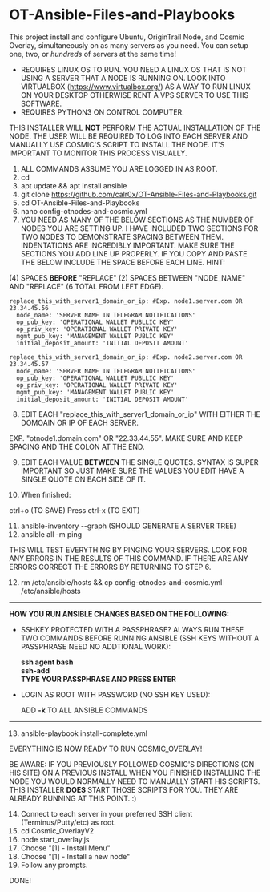 # OT-Ansible-Files-and-Playbooks

This project install and configure Ubuntu, OriginTrail Node, and Cosmic Overlay, simultaneously on as many servers as you need. You can setup one, two, or *hundreds* of servers at the same time!

- REQUIRES LINUX OS TO RUN. YOU NEED A LINUX OS THAT IS NOT USING A SERVER THAT A NODE IS RUNNING ON. LOOK INTO VIRTUALBOX (https://www.virtualbox.org/) AS A WAY TO RUN LINUX ON YOUR DESKTOP OTHERWISE RENT A VPS SERVER TO USE THIS SOFTWARE.  
- REQUIRES PYTHON3 ON CONTROL COMPUTER.

THIS INSTALLER WILL **NOT** PERFORM THE ACTUAL INSTALLATION OF THE NODE. THE USER WILL BE REQUIRED TO LOG INTO EACH SERVER AND MANUALLY USE COSMIC'S SCRIPT TO INSTALL THE NODE. IT'S IMPORTANT TO MONITOR THIS PROCESS VISUALLY.

1. ALL COMMANDS ASSUME YOU ARE LOGGED IN AS ROOT.
2. cd
3. apt update && apt install ansible
4. git clone https://github.com/calr0x/OT-Ansible-Files-and-Playbooks.git
5. cd OT-Ansible-Files-and-Playbooks
6. nano config-otnodes-and-cosmic.yml
7. YOU NEED AS MANY OF THE BELOW SECTIONS AS THE NUMBER OF NODES YOU ARE SETTING UP. I HAVE INCLUDED TWO SECTIONS FOR TWO NODES TO DEMONSTRATE SPACING BETWEEN THEM. INDENTATIONS ARE INCREDIBLY IMPORTANT. MAKE SURE THE SECTIONS YOU ADD LINE UP PROPERLY. IF YOU COPY AND PASTE THE BELOW INCLUDE THE SPACE BEFORE EACH LINE.
HINT:

(4) SPACES **BEFORE** "REPLACE"
(2) SPACES BETWEEN "NODE_NAME" AND "REPLACE" (6 TOTAL FROM LEFT EDGE).

    replace_this_with_server1_domain_or_ip: #Exp. node1.server.com OR 23.34.45.56
      node_name: 'SERVER NAME IN TELEGRAM NOTIFICATIONS'
      op_pub_key: 'OPERATIONAL WALLET PUBLLIC KEY'
      op_priv_key: 'OPERATIONAL WALLET PRIVATE KEY'
      mgmt_pub_key: 'MANAGEMENT WALLET PUBLIC KEY'
      initial_deposit_amount: 'INITIAL DEPOSIT AMOUNT'

    replace_this_with_server1_domain_or_ip: #Exp. node2.server.com OR 23.34.45.57
      node_name: 'SERVER NAME IN TELEGRAM NOTIFICATIONS'
      op_pub_key: 'OPERATIONAL WALLET PUBLLIC KEY'
      op_priv_key: 'OPERATIONAL WALLET PRIVATE KEY'
      mgmt_pub_key: 'MANAGEMENT WALLET PUBLIC KEY'
      initial_deposit_amount: 'INITIAL DEPOSIT AMOUNT'

8. EDIT EACH "replace_this_with_server1_domain_or_ip" WITH EITHER THE DOMOAIN OR IP OF EACH SERVER.

EXP. "otnode1.domain.com" OR "22.33.44.55". MAKE SURE AND KEEP SPACING AND THE COLON AT THE END.

9. EDIT EACH VALUE **BETWEEN** THE SINGLE QUOTES. SYNTAX IS SUPER IMPORTANT SO JUST MAKE SURE THE VALUES YOU EDIT HAVE A SINGLE QUOTE ON EACH SIDE OF IT.

10. When finished:

ctrl+o (TO SAVE)
Press <enter>
ctrl-x (TO EXIT)

11. ansible-inventory --graph (SHOULD GENERATE A SERVER TREE)
12. ansible all -m ping

THIS WILL TEST EVERYTHING BY PINGING YOUR SERVERS. LOOK FOR ANY ERRORS IN THE RESULTS OF THIS COMMAND. IF THERE ARE ANY ERRORS CORRECT THE ERRORS BY RETURNING TO STEP 6.

12. rm /etc/ansible/hosts && cp config-otnodes-and-cosmic.yml /etc/ansible/hosts

---

__HOW YOU RUN ANSIBLE CHANGES BASED ON THE FOLLOWING:__

- SSHKEY PROTECTED WITH A PASSPHRASE? ALWAYS RUN THESE TWO COMMANDS BEFORE RUNNING ANSIBLE (SSH KEYS WITHOUT A PASSPHRASE NEED NO ADDTIONAL WORK):

  __ssh agent bash__  
  __ssh-add__  
  __TYPE YOUR PASSPHRASE AND PRESS ENTER__

- LOGIN AS ROOT WITH PASSWORD (NO SSH KEY USED):

  ADD __-k__ TO ALL ANSIBLE COMMANDS

___

13. ansible-playbook install-complete.yml

EVERYTHING IS NOW READY TO RUN COSMIC_OVERLAY!

BE AWARE: IF YOU PREVIOUSLY FOLLOWED COSMIC'S DIRECTIONS (ON HIS SITE) ON A PREVIOUS INSTALL WHEN YOU FINISHED INSTALLING THE NODE YOU WOULD NORMALLY NEED TO MANUALLY START HIS SCRIPTS. THIS INSTALLER **DOES** START THOSE SCRIPTS FOR YOU. THEY ARE ALREADY RUNNING AT THIS POINT. :)

14. Connect to each server in your preferred SSH client (Terminus/Putty/etc) as root.
15. cd Cosmic_OverlayV2
16. node start_overlay.js
17. Choose "[1] - Install Menu"
18. Choose "[1] - Install a new node"
19. Follow any prompts.

DONE!

